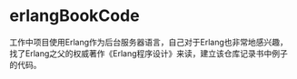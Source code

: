 # erlangBookCode
工作中项目使用Erlang作为后台服务器语言，自己对于Erlang也非常地感兴趣，找了Erlang之父的权威著作《Erlang程序设计》来读，建立该仓库记录书中例子的代码。
